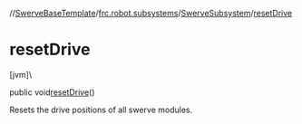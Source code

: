 //[SwerveBaseTemplate](../../../index.md)/[frc.robot.subsystems](../index.md)/[SwerveSubsystem](index.md)/[resetDrive](reset-drive.md)

# resetDrive

[jvm]\

public void[resetDrive](reset-drive.md)()

Resets the drive positions of all swerve modules.
